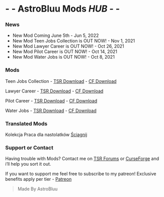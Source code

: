 # - - AstroBluu Mods *HUB* - -

### News

- New Mod Coming June 5th - Jun 5, 2022
- New Mod Teen Jobs Collection is OUT NOW! - Nov 1, 2021
- New Mod Lawyer Career is OUT NOW! - Oct 26, 2021
- New Mod Pilot Career is OUT NOW! - Oct 14, 2021
- New Mod Water Jobs is OUT NOW! - Oct 8, 2021

### Mods

Teen Jobs Collection - [TSR Download](https://www.thesimsresource.com/members/AstroBluu/downloads/details/category/sims4-mods-careers/title/teen-jobs-collection/id/1569759/) - [CF Download](https://www.curseforge.com/simsfour/mods/teen-jobs-collection)

Lawyer Career - [TSR Download](https://www.thesimsresource.com/members/AstroBluu/downloads/details/category/sims4-mods-careers/title/lawyer-career/id/1568410/) - [CF Download](https://www.curseforge.com/simsfour/mods/lawyer-career)

Pilot Career - [TSR Download](https://www.thesimsresource.com/members/AstroBluu/downloads/details/category/sims4-mods-careers/title/pilot-career/id/1566592/) - [CF Download](https://www.curseforge.com/simsfour/mods/pilot-career)

Water Jobs - [TSR Download](https://www.thesimsresource.com/members/AstroBluu/downloads/details/category/sims4-mods-careers/title/water-jobs-careers/id/1566081/) - [CF Download](https://www.curseforge.com/simsfour/mods/water-jobs-careers)

### Translated Mods

Kolekcja Praca dla nastolatków [Ściągnij](https://drive.google.com/file/d/1lfBVFro25-V59SjI1ePUGUMIoz5--oLt/view?usp=sharing)

### Support or Contact

Having trouble with Mods? Contact me on [TSR Forums](https://forums.thesimsresource.com/profile/4170091-astrobluu/) or [CurseForge](https://www.curseforge.com/members/astroobluu/projects) and i’ll help you sort it out.

If you want to support me feel free to subscribe to my patreon! Exclusive benefits apply per tier - [Patreon](https://www.patreon.com/astrooo)

> Made By AstroBluu

<!-- ASW Made By AstroBluu -->
